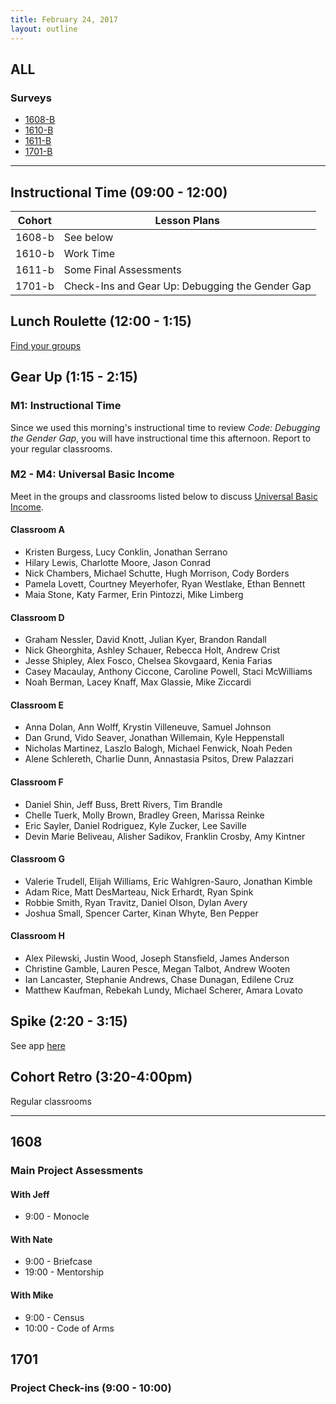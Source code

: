 ```yaml
---
title: February 24, 2017
layout: outline
---
```


## ALL

### Surveys
*   [1608-B]()
*   [1610-B](https://goo.gl/forms/DFaDWDM9mZNT56963)
*   [1611-B](https://goo.gl/forms/bjUfR4LowNufncHG3)
*   [1701-B](https://goo.gl/forms/pCTWrmWvC15ilNgz1)

***

## Instructional Time (09:00 - 12:00)

| Cohort | Lesson Plans |
| ------ | ------------ |
| 1608-b | See below |
| 1610-b | Work Time |
| 1611-b | Some Final Assessments |
| 1701-b | Check-Ins and Gear Up: Debugging the Gender Gap |


## Lunch Roulette (12:00 - 1:15)

[Find your groups](https://github.com/turingschool/interdisciplinary-planning/blob/master/groups/20170224.markdown)

## Gear Up (1:15 - 2:15)

### M1: Instructional Time

Since we used this morning's instructional time to review _Code: Debugging the Gender Gap_, you will have instructional time this afternoon. Report to your regular classrooms.


### M2 - M4: Universal Basic Income

Meet in the groups and classrooms listed below to discuss [Universal Basic Income](https://github.com/turingschool/gear-up/blob/master/universal_basic_income.markdown).

#### Classroom A

*   Kristen Burgess, Lucy Conklin, Jonathan Serrano
*   Hilary Lewis, Charlotte Moore, Jason Conrad
*   Nick Chambers, Michael Schutte, Hugh Morrison, Cody Borders
*   Pamela Lovett, Courtney Meyerhofer, Ryan Westlake, Ethan Bennett
*   Maia Stone, Katy Farmer, Erin Pintozzi, Mike Limberg


#### Classroom D

*   Graham Nessler, David Knott, Julian Kyer, Brandon Randall
*   Nick Gheorghita, Ashley Schauer, Rebecca Holt, Andrew Crist
*   Jesse Shipley, Alex Fosco, Chelsea Skovgaard, Kenia Farias
*   Casey Macaulay, Anthony Ciccone, Caroline Powell, Staci McWilliams
*   Noah Berman, Lacey Knaff, Max Glassie, Mike Ziccardi


#### Classroom E

*   Anna Dolan, Ann Wolff, Krystin Villeneuve, Samuel Johnson
*   Dan Grund, Vido Seaver, Jonathan Willemain, Kyle Heppenstall
*   Nicholas Martinez, Laszlo Balogh, Michael Fenwick, Noah Peden
*   Alene Schlereth, Charlie Dunn, Annastasia Psitos, Drew Palazzari


#### Classroom F

*   Daniel Shin, Jeff Buss, Brett Rivers, Tim Brandle
*   Chelle Tuerk, Molly Brown, Bradley Green, Marissa Reinke
*   Eric Sayler, Daniel Rodriguez, Kyle Zucker, Lee Saville
*   Devin Marie Beliveau, Alisher Sadikov, Franklin Crosby, Amy Kintner


#### Classroom G

*   Valerie Trudell, Elijah Williams, Eric Wahlgren-Sauro, Jonathan Kimble
*   Adam Rice, Matt DesMarteau, Nick Erhardt, Ryan Spink
*   Robbie Smith, Ryan Travitz, Daniel Olson, Dylan Avery
*   Joshua Small, Spencer Carter, Kinan Whyte, Ben Pepper


#### Classroom H

*   Alex Pilewski, Justin Wood, Joseph Stansfield, James Anderson
*   Christine Gamble, Lauren Pesce, Megan Talbot, Andrew Wooten
*   Ian Lancaster, Stephanie Andrews, Chase Dunagan, Edilene Cruz
*   Matthew Kaufman, Rebekah Lundy, Michael Scherer, Amara Lovato


## Spike (2:20 - 3:15)

See app [here](https://turing-fridays.firebaseapp.com/)

## Cohort Retro (3:20-4:00pm)

Regular classrooms

***

## 1608


### Main Project Assessments

#### With Jeff
* 9:00 - Monocle

#### With Nate
* 9:00 - Briefcase
* 19:00 - Mentorship

#### With Mike
* 9:00 - Census
* 10:00 - Code of Arms



## 1701

### Project Check-ins (9:00 - 10:00)

